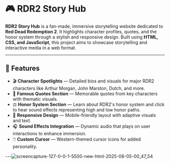 # 🎮 RDR2 Story Hub

**RDR2 Story Hub** is a fan-made, immersive storytelling website dedicated to **Red Dead Redemption 2**. It highlights character profiles, quotes, and the honor system through a stylish and responsive design. Built using **HTML, CSS, and JavaScript**, this project aims to showcase storytelling and interactive media in a web format.

---

## 🌟 Features

- 🎬 **Character Spotlights** — Detailed bios and visuals for major RDR2 characters like Arthur Morgan, John Marston, Dutch, and more.
- 🧠 **Famous Quotes Section** — Memorable quotes from key characters with thematic visuals.
- ⚖️ **Honor System Section** — Learn about RDR2's honor system and click to hear sound effects representing high and low honor paths.
- 📱 **Responsive Design** — Mobile-friendly layout with adaptive visuals and text.
- 🎧 **Sound Effects Integration** — Dynamic audio that plays on user interactions to enhance immersion.
- 🖱️ **Custom Cursor** — Western-themed cursor icons for added personality.

---<img  alt="screencapture-127-0-0-1-5500-new-html-2025-08-05-00_47_54" src="https://github.com/user-attachments/assets/795a8842-cdf8-45fe-bbb6-c62da19b436d" />


